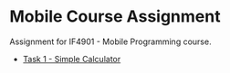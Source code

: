 # Mobile Course Assignment

Assignment for IF4901 - Mobile Programming course.

+ [Task 1 - Simple Calculator](tree/task-1)